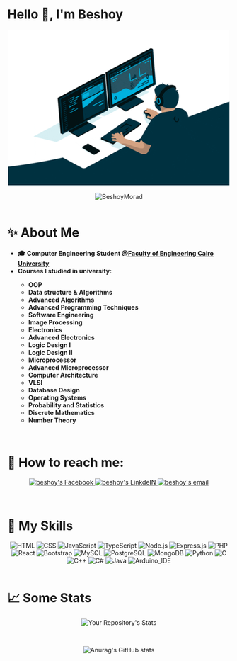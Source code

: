 # Hello 👋, I'm Beshoy

<p align="center">
  <img src="/main.gif" alt="Coder GIF" width="500" height="350">
</p>

<div align="center">
  <img src="https://komarev.com/ghpvc/?username=BeshoyMorad&label=Profile%20views&color=0e75b6&style=flat" alt="BeshoyMorad" />
</div>

<br>

# ✨ About Me
<ul>
 <li><strong>🎓 Computer Engineering Student <a href="http://eng.cu.edu.eg/ar/">@Faculty of Engineering Cairo University</a></strong></li>
 <li><strong>Courses I studied in university: 
   <ul>
      <li>OOP</li>
      <li>Data structure & Algorithms</li>
      <li>Advanced Algorithms</li>
      <li>Advanced Programming Techniques</li>
      <li>Software Engineering</li>
      <li>Image Processing</li>
      <li>Electronics</li>
      <li>Advanced Electronics</li>
      <li>Logic Design I</li>
      <li>Logic Design II</li>
      <li>Microprocessor</li>
      <li>Advanced Microprocessor</li>
      <li>Computer Architecture</li>
      <li>VLSI</li>
      <li>Database Design</li>
      <li>Operating Systems</li>
      <li>Probability and Statistics</li>
      <li>Discrete Mathematics</li>
      <li>Number Theory</li>
   </ul>
   </strong></li>
</ul>

<br>

# 💬 How to reach me:

<div align="center">
  <a href="https://www.facebook.com/iiBesh00/">
  <img alt="beshoy's Facebook" src="https://img.shields.io/badge/Facebook-1877F2?style=for-the-badge&logo=facebook&logoColor=white" 
       draggable="false" />
  </a>

  <a href="https://www.linkedin.com/in/beshoymorad/">
    <img alt="beshoy's LinkdeIN" src="https://img.shields.io/badge/LinkedIn-0077B5?style=for-the-badge&logo=linkedin&logoColor=white"
         draggable="false" />
  </a>

  <a href="mailto:beshoymorad2002@gmail.com">
    <img alt="beshoy's email" src="https://img.shields.io/badge/Gmail-D14836?style=for-the-badge&logo=gmail&logoColor=white" 
          draggable="false" />
  </a>
</div>
<br><br>

# 🤹 My Skills

<div align="center">

  <img title="HTML" src="https://img.shields.io/badge/HTML5-E34F26?style=for-the-badge&logo=html5&logoColor=white">
  <img title="CSS" src="https://img.shields.io/badge/CSS3-1572B6?style=for-the-badge&logo=css3&logoColor=white">
  <img title="JavaScript" src="https://img.shields.io/badge/JavaScript-323330?style=for-the-badge&logo=javascript&logoColor=F7DF1E">
  <img title="TypeScript" src="https://img.shields.io/badge/TypeScript-007ACC?style=for-the-badge&logo=typescript&logoColor=white">
  <img title="Node.js" src="https://img.shields.io/badge/Node.js-43853D?style=for-the-badge&logo=node.js&logoColor=white">
  <img title="Express.js" src="https://img.shields.io/badge/Express.js-404D59?style=for-the-badge">
  <img title="PHP" src="https://img.shields.io/badge/PHP-777BB4?style=for-the-badge&logo=php&logoColor=white">
  <img title="React" src="https://img.shields.io/badge/React-20232A?style=for-the-badge&logo=react&logoColor=61DAFB">
  <img title="Bootstrap" src="https://img.shields.io/badge/Bootstrap-563D7C?style=for-the-badge&logo=bootstrap&logoColor=white">
  <img title="MySQL" src="https://img.shields.io/badge/MySQL-00000F?style=for-the-badge&logo=mysql&logoColor=white">
  <img title="PostgreSQL" src="https://img.shields.io/badge/PostgreSQL-316192?style=for-the-badge&logo=postgresql&logoColor=white">
  <img title="MongoDB" src="https://img.shields.io/badge/MongoDB-4EA94B?style=for-the-badge&logo=mongodb&logoColor=white">
  <img title="Python" src="https://img.shields.io/badge/Python-14354C?style=for-the-badge&logo=python&logoColor=white">
  <img title="C" src="https://img.shields.io/badge/C-00599C?style=for-the-badge&logo=c&logoColor=white">
  <img title="C++" src="https://img.shields.io/badge/C%2B%2B-00599C?style=for-the-badge&logo=c%2B%2B&logoColor=white">
  <img title="C#" src="https://img.shields.io/badge/C%23-239120?style=for-the-badge&logo=c-sharp&logoColor=white">
  <img title="Java" src="https://img.shields.io/badge/Java-ED8B00?style=for-the-badge&logo=java&logoColor=white">
  <img title="Arduino_IDE" src="https://img.shields.io/badge/Arduino_IDE-00979D?style=for-the-badge&logo=arduino&logoColor=white">
</div>
<br>


# 📈 Some Stats
<div align="center">

  ![Your Repository's Stats](https://github-readme-stats.vercel.app/api/top-langs/?username=BeshoyMorad&count_private=true&theme=jolly)
  
  <br>

  ![Anurag's GitHub stats](https://github-readme-stats.vercel.app/api?username=BeshoyMorad&show_icons=true&theme=jolly)

</div>


<!--
**BeshoyMorad/BeshoyMorad** is a ✨ _special_ ✨ repository because its `README.md` (this file) appears on your GitHub profile.

Here are some ideas to get you started:

- 🔭 I’m currently working on ...
- 🌱 I’m currently learning ...
- 👯 I’m looking to collaborate on ...
- 🤔 I’m looking for help with ...
- 💬 Ask me about ...
- 📫 How to reach me: ...
- 😄 Pronouns: ...
- ⚡ Fun fact: ...
-->
